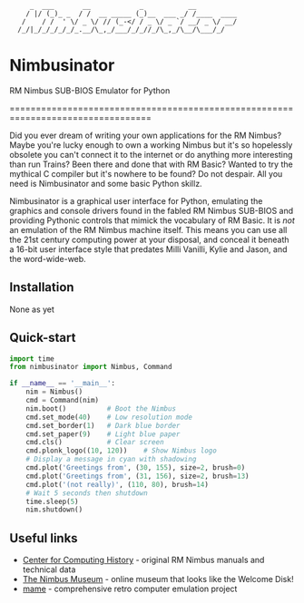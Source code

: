 ```
     _  ___       __            _           __          
    / |/ (_)_ _  / /  __ _____ (_)__  ___ _/ /____  ____
   /    / /  ' \/ _ \/ // (_-</ / _ \/ _ `/ __/ _ \/ __/
  /_/|_/_/_/_/_/_.__/\_,_/___/_/_//_/\_,_/\__/\___/_/   

```

# Nimbusinator

RM Nimbus SUB-BIOS Emulator for Python

=================================================================================

Did you ever dream of writing your own applications for the RM Nimbus?  Maybe you're lucky enough to own a working Nimbus but it's so hopelessly obsolete you can't connect it to the internet or do anything more interesting than run Trains?  Been there and done that with RM Basic?  Wanted to try the mythical C compiler but it's nowhere to be found?  Do not despair.  All you need is Nimbusinator and some basic Python skillz.

Nimbusinator is a graphical user interface for Python, emulating the graphics and console drivers found in the fabled RM Nimbus SUB-BIOS and providing Pythonic controls that mimick the vocabulary of RM Basic.  It is _not_ an emulation of the RM Nimbus machine itself.  This means you can use all the 21st century computing power at your disposal, and conceal it beneath a 16-bit user interface style that predates Milli Vanilli, Kylie and Jason, and the word-wide-web.

## Installation

None as yet

## Quick-start

```python
import time
from nimbusinator import Nimbus, Command

if __name__ == '__main__': 
    nim = Nimbus()
    cmd = Command(nim)
    nim.boot()          # Boot the Nimbus
    cmd.set_mode(40)    # Low resolution mode
    cmd.set_border(1)   # Dark blue border
    cmd.set_paper(9)    # Light blue paper
    cmd.cls()           # Clear screen
    cmd.plonk_logo((10, 120))    # Show Nimbus logo
    # Display a message in cyan with shadowing
    cmd.plot('Greetings from', (30, 155), size=2, brush=0)
    cmd.plot('Greetings from', (31, 156), size=2, brush=13)
    cmd.plot('(not really)', (110, 80), brush=14)
    # Wait 5 seconds then shutdown
    time.sleep(5)
    nim.shutdown()
```

## Useful links

- [Center for Computing History](http://www.computinghistory.org.uk/) - original RM Nimbus manuals and technical data
- [The Nimbus Museum](https://thenimbus.co.uk/) - online museum that looks like the Welcome Disk!
- [mame](https://www.mamedev.org/) - comprehensive retro computer emulation project